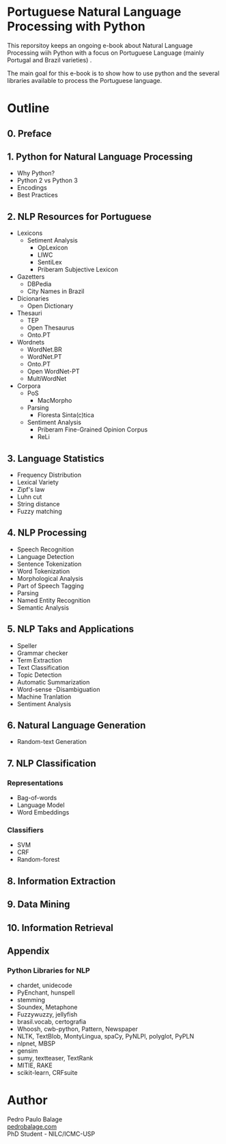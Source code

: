 # Portuguese Natural Language Processing with Python

This reporsitoy keeps an ongoing e-book about Natural Language Processing wiih Python with a focus on Portuguese Language (mainly Portugal and Brazil varieties) .

The main goal for this e-book is to show how to use python and the several libraries available to process the Portuguese language.


# Outline

## 0. Preface

## 1. Python for Natural Language Processing
* Why Python?
* Python 2 vs Python 3
* Encodings
* Best Practices

## 2. NLP Resources for Portuguese
* Lexicons
    * Setiment Analysis
        * OpLexicon
        * LIWC
        * SentiLex
        * Priberam Subjective Lexicon
* Gazetters
    * DBPedia
    * City Names in Brazil    
* Dicionaries
    * Open Dictionary
* Thesauri
    * TEP
    * Open Thesaurus
    * Onto.PT
* Wordnets
    * WordNet.BR
    * WordNet.PT
    * Onto.PT
    * Open WordNet-PT
    * MultiWordNet
* Corpora
    * PoS
        * MacMorpho
    * Parsing
        * Floresta Sinta(c)tica
    * Sentiment Analysis
        * Priberam Fine-Grained Opinion Corpus
        * ReLi

## 3. Language Statistics
* Frequency Distribution
* Lexical Variety
* Zipf's law
* Luhn cut
* String distance
* Fuzzy matching

## 4. NLP Processing
* Speech Recognition
* Language Detection
* Sentence Tokenization
* Word Tokenization
* Morphological Analysis
* Part of Speech Tagging
* Parsing
* Named Entity Recognition
* Semantic Analysis



## 5. NLP Taks and Applications
* Speller
* Grammar checker
* Term Extraction
* Text Classification
* Topic Detection
* Automatic Summarization
* Word-sense -Disambiguation
* Machine Tranlation
* Sentiment Analysis

## 6. Natural Language Generation
* Random-text Generation

## 7. NLP Classification

### Representations
* Bag-of-words
* Language Model
* Word Embeddings

### Classifiers
* SVM
* CRF
* Random-forest

## 8. Information Extraction

## 9. Data Mining

## 10. Information Retrieval

## Appendix

### Python Libraries for NLP
* chardet, unidecode
* PyEnchant, hunspell
* stemming
* Soundex, Metaphone
* Fuzzywuzzy, jellyfish
* brasil.vocab, certografia
* Whoosh, cwb-python, Pattern, Newspaper
* NLTK, TextBlob, MontyLingua, spaCy, PyNLPl, polyglot, PyPLN
* nlpnet, MBSP
* gensim
* sumy, textteaser, TextRank
* MITIE, RAKE
* scikit-learn, CRFsuite


# Author
Pedro Paulo Balage   
[pedrobalage.com](http://pedrobalage.com)   
PhD Student - NILC/ICMC-USP
